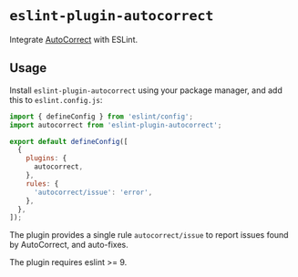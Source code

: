 # `eslint-plugin-autocorrect`

Integrate [AutoCorrect](https://github.com/huacnlee/autocorrect) with ESLint.

## Usage

Install `eslint-plugin-autocorrect` using your package manager, and add this to `eslint.config.js`:

```js
import { defineConfig } from 'eslint/config';
import autocorrect from 'eslint-plugin-autocorrect';

export default defineConfig([
  {
    plugins: {
      autocorrect,
    },
    rules: {
      'autocorrect/issue': 'error',
    },
  },
]);
```

The plugin provides a single rule `autocorrect/issue` to report issues found by AutoCorrect, and auto-fixes.

The plugin requires eslint >= 9.
